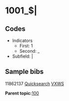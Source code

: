 # 1001\_$\|

## Codes

-   Indicators
    -   First: 1
    -   Second: \_
-   Subfield: \|

## Sample bibs

11862137 [Quicksearch](https://search.library.yale.edu/catalog/11862137) [VXWS](http://prodorbis.library.yale.edu:7014/vxws/GetHoldingsService?bibId=11862137)

**Parent topic:**[100](../../tags/100/100.md)

